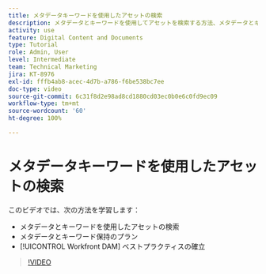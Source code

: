 ```yaml
---
title: メタデータキーワードを使用したアセットの検索
description: メタデータとキーワードを使用してアセットを検索する方法、メタデータとキーワードを保持するためにプランする方法、[!UICONTROL Workfront DAM] のベストプラクティスを確立する方法について説明します。
activity: use
feature: Digital Content and Documents
type: Tutorial
role: Admin, User
level: Intermediate
team: Technical Marketing
jira: KT-8976
exl-id: fffb4ab8-acec-4d7b-a786-f6be538bc7ee
doc-type: video
source-git-commit: 6c31f8d2e98ad8cd1880cd03ec0b0e6c0fd9ec09
workflow-type: tm+mt
source-wordcount: '60'
ht-degree: 100%

---
```


# メタデータキーワードを使用したアセットの検索

このビデオでは、次の方法を学習します：

* メタデータとキーワードを使用したアセットの検索
* メタデータとキーワード保持のプラン
* [!UICONTROL Workfront DAM] ベストプラクティスの確立

>[!VIDEO](https://video.tv.adobe.com/v/335239/?quality=12&learn=on)
